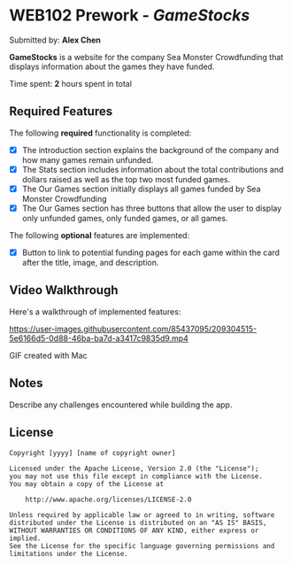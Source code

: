 # WEB102 Prework - _GameStocks_

Submitted by: **Alex Chen**

**GameStocks** is a website for the company Sea Monster Crowdfunding that displays information about the games they have funded.

Time spent: **2** hours spent in total

## Required Features

The following **required** functionality is completed:

- [x] The introduction section explains the background of the company and how many games remain unfunded.
- [x] The Stats section includes information about the total contributions and dollars raised as well as the top two most funded games.
- [x] The Our Games section initially displays all games funded by Sea Monster Crowdfunding
- [x] The Our Games section has three buttons that allow the user to display only unfunded games, only funded games, or all games.

The following **optional** features are implemented:

- [x] Button to link to potential funding pages for each game within the card after the title, image, and description.

## Video Walkthrough

Here's a walkthrough of implemented features:

https://user-images.githubusercontent.com/85437095/209304515-5e6166d5-0d88-46ba-ba7d-a3417c9835d9.mp4

<!-- Replace this with whatever GIF tool you used! -->

GIF created with Mac

<!-- Recommended tools:
[Kap](https://getkap.co/) for macOS
[ScreenToGif](https://www.screentogif.com/) for Windows
[peek](https://github.com/phw/peek) for Linux. -->

## Notes

Describe any challenges encountered while building the app.

## License

    Copyright [yyyy] [name of copyright owner]

    Licensed under the Apache License, Version 2.0 (the "License");
    you may not use this file except in compliance with the License.
    You may obtain a copy of the License at

        http://www.apache.org/licenses/LICENSE-2.0

    Unless required by applicable law or agreed to in writing, software
    distributed under the License is distributed on an "AS IS" BASIS,
    WITHOUT WARRANTIES OR CONDITIONS OF ANY KIND, either express or implied.
    See the License for the specific language governing permissions and
    limitations under the License.
